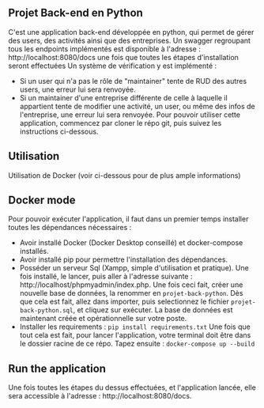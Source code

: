 ## Projet Back-end en Python
C'est une application back-end développée en python, qui permet de gérer des users, des activités ainsi que des entreprises.
Un swagger regroupant tous les endpoints implémentés est disponible à l'adresse : http://localhost:8080/docs une fois que toutes les étapes d'installation seront effectuées
Un système de vérification y est implémenté : 
  - Si un user qui n'a pas le rôle de "maintainer" tente de RUD des autres users, une erreur lui sera renvoyée.
  - Si un maintainer d'une entreprise différente de celle à laquelle il appartient tente de modifier une activité, un user, ou même des infos de l'entreprise, une erreur lui sera renvoyée.
Pour pouvoir utiliser cette application, commencez par cloner le répo git, puis suivez les instructions ci-dessous.

## Utilisation
Utilisation de Docker (voir ci-dessous pour de plus ample informations)

## Docker mode
Pour pouvoir exécuter l'application, il faut dans un premier temps installer toutes les dépendances nécessaires : 
  - Avoir installé Docker (Docker Desktop conseillé) et docker-compose installés.
  - Avoir installé pip pour permettre l'installation des dépendances.
  - Posséder un serveur Sql (Xampp, simple d'utilisation et pratique). Une fois installé, le lancer, puis aller à l'adresse suivante : http://localhost/phpmyadmin/index.php. Une fois ceci fait, créer une nouvelle base de données, la renommer en `projet-back-python`. Dès que cela est fait, allez dans importer, puis selectionnez le fichier `projet-back-python.sql`, et cliquez sur exécuter. La base de données est maintenant créée et opérationnelle sur votre poste.
  - Installer les requirements : `pip install requirements.txt`
Une fois que tout cela est fait, pour lancer l'application, votre terminal doit être dans le dossier racine de ce répo. Tapez ensuite :
`docker-compose up --build`

## Run the application
Une fois toutes les étapes du dessus effectuées, et l'application lancée, elle sera accessible à l'adresse : http://localhost:8080/docs.
